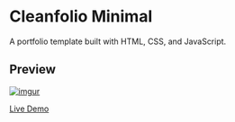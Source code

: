 # Cleanfolio Minimal

A portfolio template built with HTML, CSS, and JavaScript.

## Preview

[![imgur](https://i.imgur.com/5z7cvMz.gif)](https://www.linkedin.com/in/dinesh-mali-552570227/)

[Live Demo](https://www.linkedin.com/in/dinesh-mali-552570227/)

